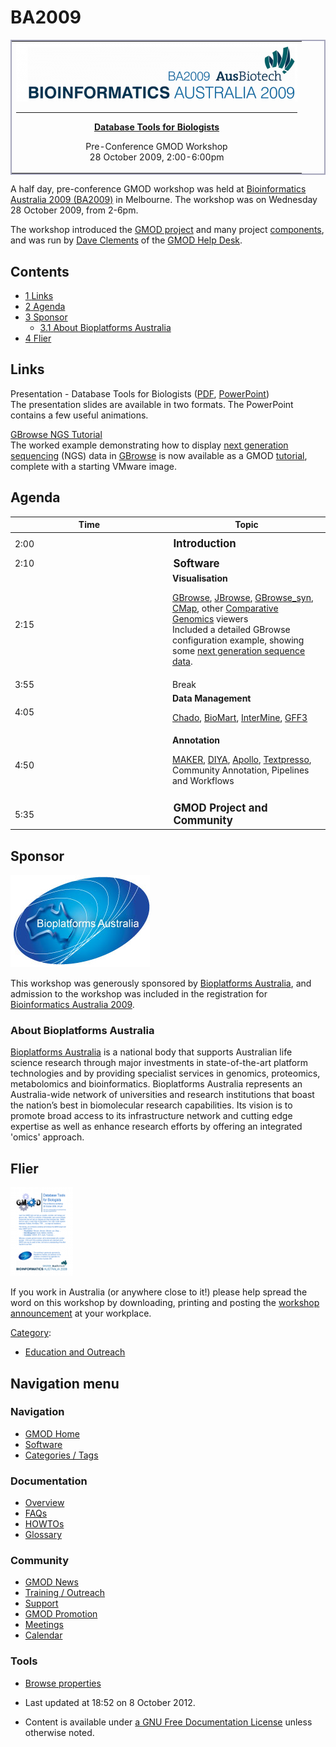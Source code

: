 



<span id="top"></span>




# <span dir="auto">BA2009</span>









<table
style="vertical-align: middle; border: 2px solid #A6A6BC; text-align: center"
data-cellpadding="10">
<colgroup>
<col style="width: 100%" />
</colgroup>
<tbody>
<tr class="odd">
<td><a href="http://www.ausbiotech2009.com.au/bia/bia-home"
rel="nofollow" title="Bioinformatics Australia 2009"><img
src="https://raw.githubusercontent.com/GMOD/gmod.github.io/main/mediawiki/images/thumb/1/17/Ba2009.png/450px-Ba2009.png"
srcset="https://raw.githubusercontent.com/GMOD/gmod.github.io/main/mediawiki/images/thumb/1/17/Ba2009.png/675px-Ba2009.png 1.5x, https://raw.githubusercontent.com/GMOD/gmod.github.io/main/mediawiki/images/thumb/1/17/Ba2009.png/900px-Ba2009.png 2x"
width="450" height="94" alt="Bioinformatics Australia 2009" /></a>

<hr />


<strong><a href="http://www.ausbiotech2009.com.au/bia/workshop"
class="external text" rel="nofollow">Database Tools for
Biologists</a></strong>


Pre-Conference GMOD Workshop<br />
28 October 2009, 2:00-6:00pm
</td>
</tr>
</tbody>
</table>

A half day, pre-conference GMOD workshop was held at
<a href="http://www.ausbiotech2009.com.au/bia/bia-home"
class="external text" rel="nofollow">Bioinformatics Australia 2009
(BA2009)</a> in Melbourne. The workshop was on Wednesday 28 October
2009, from 2-6pm.

The workshop introduced the [GMOD project](Main_Page "Main Page") and
many project [components](GMOD_Components "GMOD Components"), and was
run by [Dave Clements](User%253AClements "User%253AClements") of the [GMOD Help
Desk](GMOD_Help_Desk "GMOD Help Desk").

  


## Contents



- [<span class="tocnumber">1</span>
  <span class="toctext">Links</span>](#Links)
- [<span class="tocnumber">2</span>
  <span class="toctext">Agenda</span>](#Agenda)
- [<span class="tocnumber">3</span>
  <span class="toctext">Sponsor</span>](#Sponsor)
  - [<span class="tocnumber">3.1</span> <span class="toctext">About
    Bioplatforms Australia</span>](#About_Bioplatforms_Australia)
- [<span class="tocnumber">4</span>
  <span class="toctext">Flier</span>](#Flier)



## <span id="Links" class="mw-headline">Links</span>

Presentation - Database Tools for Biologists (<a
href="ftp://ftp.gmod.org/pub/gmod/Meetings/2009/BA/BA2009GMODWorkshop.pdf"
class="external text" rel="nofollow">PDF</a>, <a
href="ftp://ftp.gmod.org/pub/gmod/Meetings/2009/BA/BA2009GMODWorkshop.ppt"
class="external text" rel="nofollow">PowerPoint</a>)  
The presentation slides are available in two formats. The PowerPoint
contains a few useful animations.

[GBrowse NGS Tutorial](GBrowse_NGS_Tutorial "GBrowse NGS Tutorial")  
The worked example demonstrating how to display
<a href="Next_generation_sequencing" class="mw-redirect"
title="Next generation sequencing">next generation sequencing</a> (NGS)
data in [GBrowse](GBrowse.1 "GBrowse") is now available as a GMOD
[tutorial](Category%253ATutorials "Category%253ATutorials"), complete with a
starting VMware image.

## <span id="Agenda" class="mw-headline">Agenda</span>

<table class="wikitable" data-border="1" data-cellpadding="5"
data-cellspacing="0">
<colgroup>
<col style="width: 50%" />
<col style="width: 50%" />
</colgroup>
<thead>
<tr class="header">
<th>Time</th>
<th>Topic</th>
</tr>
</thead>
<tbody>
<tr class="odd">
<td colspan="2"></td>
</tr>
<tr class="even">
<td>2:00</td>
<td style="font-size: 120%"><strong>Introduction</strong></td>
</tr>
<tr class="odd">
<td colspan="2"></td>
</tr>
<tr class="even">
<td>2:10</td>
<td style="font-size: 120%"><strong>Software</strong></td>
</tr>
<tr class="odd">
<td>2:15</td>
<td><strong>Visualisation</strong><br />
&#10;<p><a href="GBrowse.1" title="GBrowse">GBrowse</a>, <a href="JBrowse.1"
title="JBrowse">JBrowse</a>, <a href="GBrowse_syn.1"
title="GBrowse syn">GBrowse_syn</a>, <a href="CMap.1"
title="CMap">CMap</a>, other <a href="Comparative_Genomics"
title="Comparative Genomics">Comparative Genomics</a> viewers<br />
Included a detailed GBrowse configuration example, showing some <a
href="Next_Generation_Sequencing"
title="Next Generation Sequencing">next generation sequence
data</a>.</p></td>
</tr>
<tr class="even">
<td>3:55</td>
<td>Break</td>
</tr>
<tr class="odd">
<td>4:05</td>
<td><strong>Data Management</strong><br />
&#10;<p><a href="Chado" class="mw-redirect" title="Chado">Chado</a>, <a
href="BioMart" title="BioMart">BioMart</a>, <a href="InterMine"
title="InterMine">InterMine</a>, <a href="GFF3"
title="GFF3">GFF3</a></p></td>
</tr>
<tr class="even">
<td>4:50</td>
<td><strong>Annotation</strong><br />
&#10;<p><a href="MAKER.1" title="MAKER">MAKER</a>, <a href="DIYA"
title="DIYA">DIYA</a>, <a href="Apollo.1" title="Apollo">Apollo</a>, <a
href="Textpresso" title="Textpresso">Textpresso</a>, Community
Annotation, Pipelines and Workflows</p></td>
</tr>
<tr class="odd">
<td colspan="2"></td>
</tr>
<tr class="even">
<td>5:35</td>
<td style="font-size: 120%"><strong>GMOD Project and
Community</strong></td>
</tr>
</tbody>
</table>

## <span id="Sponsor" class="mw-headline">Sponsor</span>



<a href="http://www.bioplatforms.com/" rel="nofollow"
title="Bioplatforms Australia"><img
src="https://raw.githubusercontent.com/GMOD/gmod.github.io/main/mediawiki/images/4/4b/BioplatformsAustraliaLogo.jpg" width="223"
height="148" alt="Bioplatforms Australia" /></a>



This workshop was generously sponsored by
<a href="http://www.bioplatforms.com/" class="external text"
rel="nofollow">Bioplatforms Australia</a>, and admission to the workshop
was included in the registration for
<a href="http://www.ausbiotech2009.com.au/bia/bia-home"
class="external text" rel="nofollow">Bioinformatics Australia 2009</a>.

### <span id="About_Bioplatforms_Australia" class="mw-headline">About Bioplatforms Australia</span>

<a href="http://www.bioplatforms.com/" class="external text"
rel="nofollow">Bioplatforms Australia</a> is a national body that
supports Australian life science research through major investments in
state-of-the-art platform technologies and by providing specialist
services in genomics, proteomics, metabolomics and bioinformatics.
Bioplatforms Australia represents an Australia-wide network of
universities and research institutions that boast the nation’s best in
biomolecular research capabilities. Its vision is to promote broad
access to its infrastructure network and cutting edge expertise as well
as enhance research efforts by offering an integrated 'omics' approach.

## <span id="Flier" class="mw-headline">Flier</span>



[<img src="https://raw.githubusercontent.com/GMOD/gmod.github.io/main/mediawiki/images/a/a6/BA2009AdRevisedThumb.png" width="100"
height="142" alt="BA2009 Flier" />](Media:BA2009AdRevised.pdf "BA2009 Flier")



If you work in Australia (or anywhere close to it!) please help spread
the word on this workshop by downloading, printing and posting the
<a href="https://raw.githubusercontent.com/GMOD/gmod.github.io/main/mediawiki/images/e/eb/BA2009AdRevised.pdf" class="internal"
title="BA2009AdRevised.pdf">workshop announcement</a> at your workplace.




[Category](Special%253ACategories "Special%253ACategories"):

- [Education and
  Outreach](Category%253AEducation_and_Outreach "Category%253AEducation and Outreach")






## Navigation menu









### Navigation



- <span id="n-GMOD-Home">[GMOD Home](Main_Page)</span>
- <span id="n-Software">[Software](GMOD_Components)</span>
- <span id="n-Categories-.2F-Tags">[Categories /
  Tags](Categories)</span>




### Documentation



- <span id="n-Overview">[Overview](Overview)</span>
- <span id="n-FAQs">[FAQs](Category%253AFAQ)</span>
- <span id="n-HOWTOs">[HOWTOs](Category%253AHOWTO)</span>
- <span id="n-Glossary">[Glossary](Glossary)</span>




### Community



- <span id="n-GMOD-News">[GMOD News](GMOD_News)</span>
- <span id="n-Training-.2F-Outreach">[Training /
  Outreach](Training_and_Outreach)</span>
- <span id="n-Support">[Support](Support)</span>
- <span id="n-GMOD-Promotion">[GMOD Promotion](GMOD_Promotion)</span>
- <span id="n-Meetings">[Meetings](Meetings)</span>
- <span id="n-Calendar">[Calendar](Calendar)</span>




### Tools

- <span id="t-smwbrowselink"><a href="Special%253ABrowse/BA2009" rel="smw-browse">Browse properties</a></span>



- <span id="footer-info-lastmod">Last updated at 18:52 on 8 October
  2012.</span>
<!-- - <span id="footer-info-viewcount">119,347 page views.</span> -->
- <span id="footer-info-copyright">Content is available under
  <a href="http://www.gnu.org/licenses/fdl-1.3.html" class="external"
  rel="nofollow">a GNU Free Documentation License</a> unless otherwise
  noted.</span>

<!-- -->



<!-- -->




